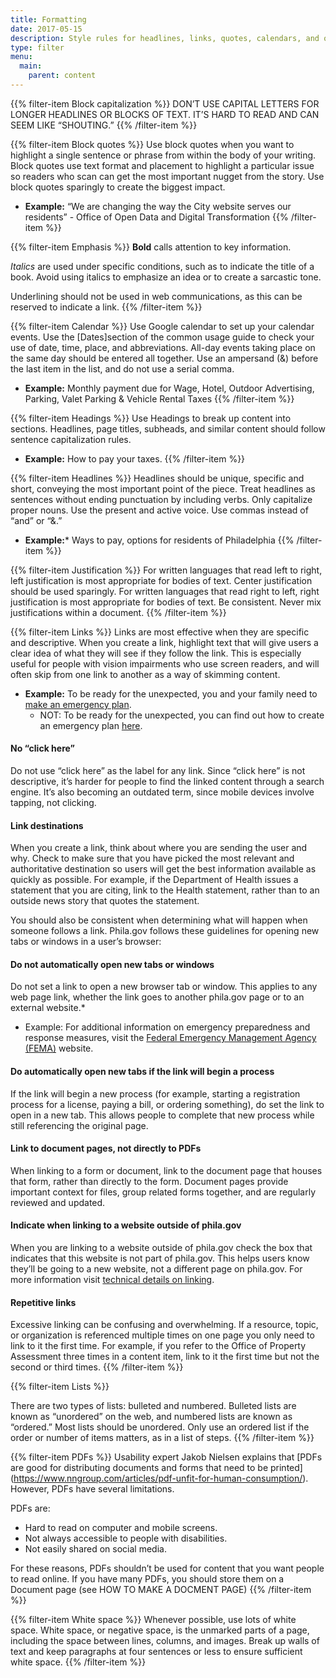 ```yaml
---
title: Formatting
date: 2017-05-15
description: Style rules for headlines, links, quotes, calendars, and other text.
type: filter
menu:
  main:
    parent: content
---
```

{{% filter-item Block capitalization %}}
DON’T USE CAPITAL LETTERS FOR LONGER HEADLINES OR BLOCKS OF TEXT. IT’S HARD TO READ AND CAN SEEM LIKE “SHOUTING.”
{{% /filter-item %}}

{{% filter-item Block quotes %}}
Use block quotes when you want to highlight a single sentence or phrase from within the body of your writing. Block quotes use text format and placement to highlight a particular issue so readers who scan can get the most important nugget from the story. Use block quotes sparingly to create the biggest impact.

* **Example:**
“We are changing the way the City website serves our residents” - Office of Open Data and Digital Transformation
{{% /filter-item %}}

{{% filter-item Emphasis %}}
**Bold** calls attention to key information.

_Italics_ are used under specific conditions, such as to indicate the title of a book. Avoid using italics to emphasize an idea or to create a sarcastic tone.

Underlining should not be used in web communications, as this can be reserved to indicate a link.
{{% /filter-item %}}

{{% filter-item Calendar %}}
Use Google calendar to set up your calendar events.
Use the [Dates]section of the common usage guide to check your use of date, time, place, and abbreviations.
All-day events taking place on the same day should be entered all together. Use an ampersand (&) before the last item in the list, and do not use a serial comma.

* **Example:** Monthly payment due for Wage, Hotel, Outdoor Advertising, Parking, Valet Parking & Vehicle Rental Taxes
{{% /filter-item %}}

{{% filter-item Headings %}}
Use Headings to break up content into sections. Headlines, page titles, subheads, and similar content should follow sentence capitalization rules.

* **Example:** How to pay your taxes.
{{% /filter-item %}}

{{% filter-item Headlines %}}
Headlines should be unique, specific and short, conveying the most important point of the piece. Treat headlines as sentences without ending punctuation by including verbs. Only capitalize proper nouns. Use the present and active voice. Use commas instead of “and” or “&.”

* **Example:*** Ways to pay, options for residents of Philadelphia
{{% /filter-item %}}

{{% filter-item Justification %}}
For written languages that read left to right, left justification is most appropriate for bodies of text. Center justification should be used sparingly. For written languages that read right to left, right justification is most appropriate for bodies of text. Be consistent. Never mix justifications within a document.
{{% /filter-item %}}

{{% filter-item Links %}}
Links are most effective when they are specific and descriptive. When you create a link, highlight text that will give users a clear idea of what they will see if they follow the link. This is especially useful for people with vision impairments who use screen readers, and will often skip from one link to another as a way of skimming content.

* **Example:** To be ready for the unexpected, you and your family need to [make an emergency plan](https://beta.phila.gov/services/safety-emergency-preparedness/prepare-for-an-emergency/make-an-emergency-plan/).
  * NOT: To be ready for the unexpected, you can find out how to create an emergency plan [here](https://beta.phila.gov/services/safety-emergency-preparedness/prepare-for-an-emergency/make-an-emergency-plan/).

#### No “click here”

Do not use “click here” as the label for any link. Since “click here” is not descriptive, it’s harder for people to find the linked content through a search engine. It’s also becoming an outdated term, since mobile devices involve tapping, not clicking.

#### Link destinations

When you create a link, think about where you are sending the user and why. Check to make sure that you have picked the most relevant and authoritative destination so users will get the best information available as quickly as possible. For example, if the Department of Health issues a statement that you are citing, link to the Health statement, rather than to an outside news story that quotes the statement.

You should also be consistent when determining what will happen when someone follows a link. Phila.gov follows these guidelines for opening new tabs or windows in a user’s browser:

#### Do not automatically open new tabs or windows
Do not set a link to open a new browser tab or window. This applies to any web page link, whether the link goes to another phila.gov page or to an external website.*

* Example: For additional information on emergency preparedness and response measures, visit the <a href="https://www.fema.gov/" class="external">Federal Emergency Management Agency (FEMA)</a> website.

#### Do automatically open new tabs if the link will begin a process
If the link will begin a new process (for example, starting a registration process for a license, paying a bill, or ordering something), do set the link to open in a new tab. This allows people to complete that new process while still referencing the original page.

#### Link to document pages, not directly to PDFs
When linking to a form or document, link to the document page that houses that form, rather than directly to the form. Document pages provide important context for files, group related forms together, and are regularly reviewed and updated.


#### Indicate when linking to a website outside of phila.gov
When you are linking to a website outside of phila.gov check the box that indicates that this website is not part of phila.gov. This helps users know they’ll be going to a new website, not a different page on phila.gov. For more information visit [technical details on linking](/use/technical-details/css-architecture/#class-names).

#### Repetitive links
Excessive linking can be confusing and overwhelming. If a resource, topic, or organization is referenced multiple times on one page you only need to link to it the first time. For example, if you refer to the Office of Property Assessment three times in a content item, link to it the first time but not the second or third times.
{{% /filter-item %}}

{{% filter-item Lists %}}

There are two types of lists: bulleted and numbered. Bulleted lists are known as “unordered” on the web, and numbered lists are known as “ordered.” Most lists should be unordered. Only use an ordered list if the order or number of items matters, as in a list of steps.
{{% /filter-item %}}

{{% filter-item PDFs %}}
Usability expert Jakob Nielsen explains that [PDFs are good for distributing documents and forms that need to be printed] (https://www.nngroup.com/articles/pdf-unfit-for-human-consumption/). However, PDFs have several limitations.

PDFs are:

* Hard to read on computer and mobile screens.
* Not always accessible to people with disabilities.
* Not easily shared on social media.

For these reasons, PDFs shouldn’t be used for content that you want people to read online. If you have many PDFs, you should store them on a Document page (see HOW TO MAKE A DOCMENT PAGE)
{{% /filter-item %}}

{{% filter-item White space %}}
Whenever possible, use lots of white space. White space, or negative space, is the unmarked parts of a page, including the space between lines, columns, and images. Break up walls of text and keep paragraphs at four sentences or less to ensure sufficient white space.
{{% /filter-item %}}
